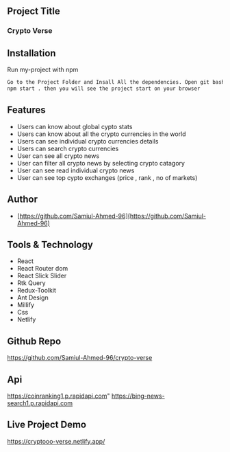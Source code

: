 ## Project Title
###  Crypto Verse

## Installation

Run my-project with npm

```bash
Go to the Project Folder and Insall All the dependencies. Open git bash or command palate and simply type:
npm start . then you will see the project start on your browser
```
    
## Features


- Users can know about global cypto stats
- Users can know about all the crypto currencies in the world
- Users can see individual crypto currencies details
- Users can search crypto currencies
- User can see all crypto news
- User can filter all crypto news by selecting crypto catagory
- User can see read individual crypto news
- User can see top cypto exchanges (price , rank , no of markets)

## Author

- [https://github.com/Samiul-Ahmed-96](https://github.com/Samiul-Ahmed-96)

  
## Tools & Technology
- React 
- React Router dom
- React Slick Slider
- Rtk Query
- Redux-Toolkit
- Ant Design
- Millify
- Css
- Netlify


  
## Github Repo
https://github.com/Samiul-Ahmed-96/crypto-verse

## Api
https://coinranking1.p.rapidapi.com"
https://bing-news-search1.p.rapidapi.com

## Live Project Demo
https://cryptooo-verse.netlify.app/


